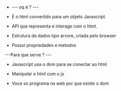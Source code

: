 
* --- oq é ? ---

* É o html convertido para um objeto Javascript.

* API que representa e interage com o html.

* Estrutura de dados tipo arvore, criada pelo browser

* Possui propriedades e metodos



---Para que serve ? ---

* Javascript usa o dom para se conectar ao html

* Manipular o html com o js

* Voce so programa na web por que existe o dom